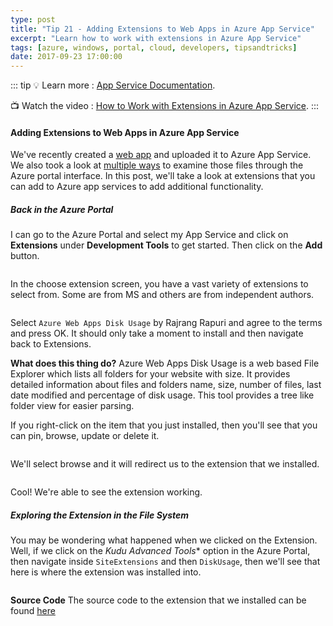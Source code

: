 ```yaml
---
type: post
title: "Tip 21 - Adding Extensions to Web Apps in Azure App Service"
excerpt: "Learn how to work with extensions in Azure App Service"
tags: [azure, windows, portal, cloud, developers, tipsandtricks]
date: 2017-09-23 17:00:00
---
```


::: tip
:bulb: Learn more : [App Service Documentation](https://docs.microsoft.com/azure/app-service?WT.mc_id=docs-azuredevtips-micrum). 

:tv: Watch the video : [How to Work with Extensions in Azure App Service](https://www.youtube.com/watch?v=Wy97gLq7xZU&list=PLLasX02E8BPCNCK8Thcxu-Y-XcBUbhFWC&index=17?WT.mc_id=youtube-azuredevtips-micrum).
:::

#### Adding Extensions to Web Apps in Azure App Service

We've recently created a [web app](https://microsoft.github.io/AzureTipsAndTricks/blog/tip19.html?WT.mc_id=github-azuredevtips-micrum) and uploaded it to Azure App Service. We also took a look at [multiple ways](https://microsoft.github.io/AzureTipsAndTricks/blog/tip19.html?WT.mc_id=github-azuredevtips-micrum) to examine those files through the Azure portal interface. In this post, we'll take a look at extensions that you can add to Azure app services to add additional functionality. 

##### Back in the Azure Portal

I can go to the Azure Portal and select my App Service and click on **Extensions** under **Development Tools** to get started. Then click on the **Add** button. 

<img :src="$withBase('/files/webappext1.png')">

In the choose extension screen, you have a vast variety of extensions to select from. Some are from MS and others are from independent authors. 

<img :src="$withBase('/files/webappext2.gif')">

Select `Azure Web Apps Disk Usage` by Rajrang Rapuri and agree to the terms and press OK. It should only take a moment to install and then navigate back to Extensions. 

**What does this thing do?** Azure Web Apps Disk Usage is a web based File Explorer which lists all folders for your website with size. It provides  detailed information about files and folders name, size, number of files, last date modified and percentage of disk usage. This tool provides a tree like folder view for easier parsing.


If you right-click on the item that you just installed, then you'll see that you can pin, browse, update or delete it. 

<img :src="$withBase('/files/webappext3.png')">

We'll select browse and it will redirect us to the extension that we installed. 

<img :src="$withBase('/files/webappext4.png')">

Cool! We're able to see the extension working.

##### Exploring the Extension in the File System

You may be wondering what happened when we clicked on the Extension. Well, if we click on the *Kudu Advanced Tools** option in the Azure Portal, then navigate inside `SiteExtensions` and then `DiskUsage`, then we'll see that here is where the extension was installed into.  

<img :src="$withBase('/files/webappext5.png')">

**Source Code** The source code to the extension that we installed can be found [here](https://github.com/rajkumar-rangaraj/MAWSFileExplorer?WT.mc_id=github-azuredevtips-micrum)

